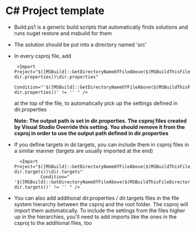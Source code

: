 # C# Project template

 - Build.ps1 is a generic build scripts that automatically finds solutions and runs nuget restore and msbuild for them
 - The solution should be put into a directory named 'src'
 - In every csproj file, add 

        <Import Project="$([MSBuild]::GetDirectoryNameOfFileAbove($(MSBuildThisFileDirectory).., dir.properties))\dir.properties" 
                Condition="'$([MSBuild]::GetDirectoryNameOfFileAbove($(MSBuildThisFileDirectory).., dir.properties))' != '' " />

    at the top of the file, to automatically pick up the settings defined in dir.properties

    **Note: The output path is set in dir.properties. The csproj files created by Visual Studio
            Override this setting. You should remove it from the csproj in order to use the output 
            path defined in dir.properties**

- If you define targets in dir.targets, you can include them in csproj files in
  a similar manner (targets are usually imported at the end)

        <Import Project="$([MSBuild]::GetDirectoryNameOfFileAbove($(MSBuildThisFileDirectory).., dir.targets))\dir.targets" 
                Condition=" '$([MSBuild]::GetDirectoryNameOfFileAbove($(MSBuildThisFileDirectory).., dir.targets))' != '' " />    


- You can also add additional dir.properties / dir.targets files in the file system hierarchy
  between the csproj and the root folder. The csproj will import them automatically.
  To include the settings from the files higher up in the hierarchies, you'll need
  to add imports like the ones in the csproj to the additional files, too                        